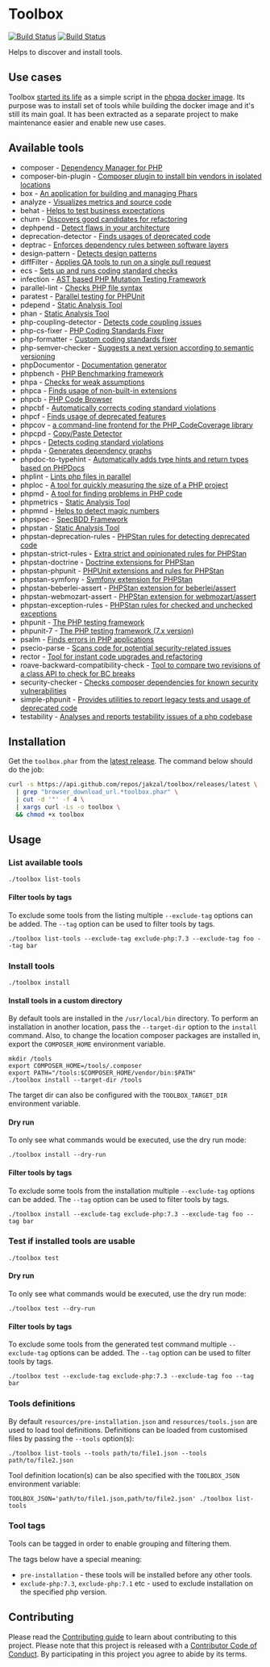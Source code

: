 # Toolbox

[![Build Status](https://travis-ci.com/jakzal/toolbox.svg?branch=master)](https://travis-ci.com/jakzal/toolbox)
[![Build Status](https://scrutinizer-ci.com/g/jakzal/toolbox/badges/build.png?b=master)](https://scrutinizer-ci.com/g/jakzal/toolbox/build-status/master)

Helps to discover and install tools.

## Use cases

Toolbox [started its life](https://github.com/jakzal/phpqa/blob/49482ae447d4b6341cf77aac9d51390fe1176e8c/tools.php)
as a simple script in the [phpqa docker image](https://github.com/jakzal/phpqa).
Its purpose was to install set of tools while building the docker image and it's still its main goal.
It has been extracted as a separate project to make maintenance easier and enable new use cases.

## Available tools

* composer - [Dependency Manager for PHP](https://getcomposer.org/)
* composer-bin-plugin - [Composer plugin to install bin vendors in isolated locations](https://github.com/bamarni/composer-bin-plugin)
* box - [An application for building and managing Phars](https://box-project.github.io/box2/)
* analyze - [Visualizes metrics and source code](https://github.com/Qafoo/QualityAnalyzer)
* behat - [Helps to test business expectations](http://behat.org/)
* churn - [Discovers good candidates for refactoring](https://github.com/bmitch/churn-php)
* dephpend - [Detect flaws in your architecture](https://dephpend.com/)
* deprecation-detector - [Finds usages of deprecated code](https://github.com/sensiolabs-de/deprecation-detector)
* deptrac - [Enforces dependency rules between software layers](https://github.com/sensiolabs-de/deptrac)
* design-pattern - [Detects design patterns](https://github.com/Halleck45/DesignPatternDetector)
* diffFilter - [Applies QA tools to run on a single pull request](https://github.com/exussum12/coverageChecker)
* ecs - [Sets up and runs coding standard checks](https://github.com/Symplify/EasyCodingStandard)
* infection - [AST based PHP Mutation Testing Framework](https://infection.github.io/)
* parallel-lint - [Checks PHP file syntax](https://github.com/JakubOnderka/PHP-Parallel-Lint)
* paratest - [Parallel testing for PHPUnit](https://github.com/paratestphp/paratest)
* pdepend - [Static Analysis Tool](https://pdepend.org/)
* phan - [Static Analysis Tool](https://github.com/phan/phan)
* php-coupling-detector - [Detects code coupling issues](https://akeneo.github.io/php-coupling-detector/)
* php-cs-fixer - [PHP Coding Standards Fixer](http://cs.sensiolabs.org/)
* php-formatter - [Custom coding standards fixer](https://github.com/mmoreram/php-formatter)
* php-semver-checker - [Suggests a next version according to semantic versioning](https://github.com/tomzx/php-semver-checker)
* phpDocumentor - [Documentation generator](https://www.phpdoc.org/)
* phpbench - [PHP Benchmarking framework](https://github.com/phpbench/phpbench)
* phpa - [Checks for weak assumptions](https://github.com/rskuipers/php-assumptions)
* phpca - [Finds usage of non-built-in extensions](https://github.com/wapmorgan/PhpCodeAnalyzer)
* phpcb - [PHP Code Browser](https://github.com/mayflower/PHP_CodeBrowser)
* phpcbf - [Automatically corrects coding standard violations](https://github.com/squizlabs/PHP_CodeSniffer)
* phpcf - [Finds usage of deprecated features](http://wapmorgan.github.io/PhpCodeFixer/)
* phpcov - [a command-line frontend for the PHP_CodeCoverage library](https://github.com/sebastianbergmann/phpcov)
* phpcpd - [Copy/Paste Detector](https://github.com/sebastianbergmann/phpcpd)
* phpcs - [Detects coding standard violations](https://github.com/squizlabs/PHP_CodeSniffer)
* phpda - [Generates dependency graphs](https://mamuz.github.io/PhpDependencyAnalysis/)
* phpdoc-to-typehint - [Automatically adds type hints and return types based on PHPDocs](https://github.com/dunglas/phpdoc-to-typehint)
* phplint - [Lints php files in parallel](https://github.com/overtrue/phplint)
* phploc - [A tool for quickly measuring the size of a PHP project](https://github.com/sebastianbergmann/phploc)
* phpmd - [A tool for finding problems in PHP code](https://phpmd.org/)
* phpmetrics - [Static Analysis Tool](http://www.phpmetrics.org/)
* phpmnd - [Helps to detect magic numbers](https://github.com/povils/phpmnd)
* phpspec - [SpecBDD Framework](http://www.phpspec.net/)
* phpstan - [Static Analysis Tool](https://github.com/phpstan/phpstan)
* phpstan-deprecation-rules - [PHPStan rules for detecting deprecated code](https://github.com/phpstan/phpstan-deprecation-rules)
* phpstan-strict-rules - [Extra strict and opinionated rules for PHPStan](https://github.com/phpstan/phpstan-strict-rules)
* phpstan-doctrine - [Doctrine extensions for PHPStan](https://github.com/phpstan/phpstan-doctrine)
* phpstan-phpunit - [PHPUnit extensions and rules for PHPStan](https://github.com/phpstan/phpstan-phpunit)
* phpstan-symfony - [Symfony extension for PHPStan](https://github.com/phpstan/phpstan-symfony)
* phpstan-beberlei-assert - [PHPStan extension for beberlei/assert](https://github.com/phpstan/phpstan-beberlei-assert)
* phpstan-webmozart-assert - [PHPStan extension for webmozart/assert](https://github.com/phpstan/phpstan-webmozart-assert)
* phpstan-exception-rules - [PHPStan rules for checked and unchecked exceptions](https://github.com/pepakriz/phpstan-exception-rules)
* phpunit - [The PHP testing framework](https://phpunit.de/)
* phpunit-7 - [The PHP testing framework (7.x version)](https://phpunit.de/)
* psalm - [Finds errors in PHP applications](https://getpsalm.org/)
* psecio-parse - [Scans code for potential security-related issues](https://github.com/psecio/parse)
* rector - [Tool for instant code upgrades and refactoring](https://github.com/rectorphp/rector)
* roave-backward-compatibility-check - [Tool to compare two revisions of a class API to check for BC breaks](https://github.com/Roave/BackwardCompatibilityCheck)
* security-checker - [Checks composer dependencies for known security vulnerabilities](https://github.com/sensiolabs/security-checker)
* simple-phpunit - [Provides utilities to report legacy tests and usage of deprecated code](https://symfony.com/doc/current/components/phpunit_bridge.html)
* testability - [Analyses and reports testability issues of a php codebase](https://github.com/edsonmedina/php_testability)

## Installation

Get the `toolbox.phar` from the [latest release](https://github.com/jakzal/toolbox/releases/latest).
The command below should do the job:

```bash
curl -s https://api.github.com/repos/jakzal/toolbox/releases/latest \
  | grep "browser_download_url.*toolbox.phar" \
  | cut -d '"' -f 4 \
  | xargs curl -Ls -o toolbox \
  && chmod +x toolbox
```

## Usage

### List available tools

```
./toolbox list-tools
```

#### Filter tools by tags

To exclude some tools from the listing multiple `--exclude-tag` options can be added.
The `--tag` option can be used to filter tools by tags.

```
./toolbox list-tools --exclude-tag exclude-php:7.3 --exclude-tag foo --tag bar
```

### Install tools

```
./toolbox install
```

#### Install tools in a custom directory

By default tools are installed in the `/usr/local/bin` directory. To perform an installation in another location,
pass the `--target-dir` option to the `install` command. Also, to change the location composer packages are installed in,
export the `COMPOSER_HOME` environment variable.

```
mkdir /tools
export COMPOSER_HOME=/tools/.composer
export PATH="/tools:$COMPOSER_HOME/vendor/bin:$PATH"
./toolbox install --target-dir /tools
```

The target dir can also be configured with the `TOOLBOX_TARGET_DIR` environment variable.

#### Dry run

To only see what commands would be executed, use the dry run mode:

```
./toolbox install --dry-run
```

#### Filter tools by tags

To exclude some tools from the installation multiple `--exclude-tag` options can be added.
The `--tag` option can be used to filter tools by tags.

```
./toolbox install --exclude-tag exclude-php:7.3 --exclude-tag foo --tag bar
```

### Test if installed tools are usable

```
./toolbox test
```

#### Dry run

To only see what commands would be executed, use the dry run mode:

```
./toolbox test --dry-run
```

#### Filter tools by tags

To exclude some tools from the generated test command multiple `--exclude-tag` options can be added.
The `--tag` option can be used to filter tools by tags.

```
./toolbox test --exclude-tag exclude-php:7.3 --exclude-tag foo --tag bar
```

### Tools definitions

By default `resources/pre-installation.json` and `resources/tools.json` are used to load tool definitions.
Definitions can be loaded from customised files by passing the `--tools` option(s):

```
./toolbox list-tools --tools path/to/file1.json --tools path/to/file2.json
```

Tool definition location(s) can be also specified with the `TOOLBOX_JSON` environment variable:

```
TOOLBOX_JSON='path/to/file1.json,path/to/file2.json' ./toolbox list-tools
```

### Tool tags

Tools can be tagged in order to enable grouping and filtering them.

The tags below have a special meaning:

* `pre-installation` - these tools will be installed before any other tools.
* `exclude-php:7.3`, `exclude-php:7.1` etc - used to exclude installation on the specified php version.

## Contributing

Please read the [Contributing guide](CONTRIBUTING.md) to learn about contributing to this project.
Please note that this project is released with a [Contributor Code of Conduct](CODE_OF_CONDUCT.md).
By participating in this project you agree to abide by its terms.
